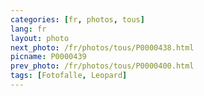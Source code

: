 ```yaml
---
categories: [fr, photos, tous]
lang: fr
layout: photo
next_photo: /fr/photos/tous/P0000438.html
picname: P0000439
prev_photo: /fr/photos/tous/P0000400.html
tags: [Fotofalle, Leopard]
---
```

